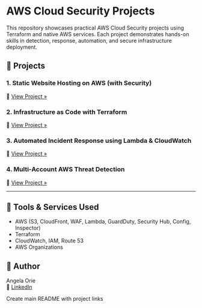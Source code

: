 # AWS Cloud Security Projects

This repository showcases practical AWS Cloud Security projects using Terraform and native AWS services. Each project demonstrates hands-on skills in detection, response, automation, and secure infrastructure deployment.

## 🔐 Projects

### 1. Static Website Hosting on AWS (with Security)
📄 [View Project »](Static%20Website%20Hosting.md)

### 2. Infrastructure as Code with Terraform
📄 [View Project »](Static%20website%20Terraform.md)

### 3. Automated Incident Response using Lambda & CloudWatch
📄 [View Project »](Automated%20Incident%20Response%20with%20AWS%20Lambda%20%26%20CloudWatch.md)

### 4. Multi-Account AWS Threat Detection
📄 [View Project »](Multi-Account%20Threat%20Detection%20with%20AWS%20GuardDuty.md)

---

## 🧰 Tools & Services Used
- AWS (S3, CloudFront, WAF, Lambda, GuardDuty, Security Hub, Config, Inspector)
- Terraform
- CloudWatch, IAM, Route 53
- AWS Organizations

## 📄 Author
Angela Orie  
🔗 [LinkedIn](https://www.linkedin.com/in/angela-orie/)


Create main README with project links
